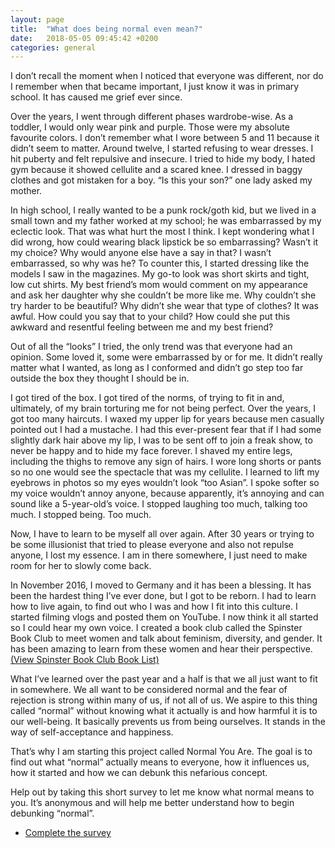 ```yaml
---
layout: page
title:  "What does being normal even mean?"
date:   2018-05-05 09:45:42 +0200
categories: general
---
```

I don’t recall the moment when I noticed that everyone was different, nor do I remember when that became important, I just know it was in primary school. It has caused me grief ever since.

Over the years, I went through different phases wardrobe-wise. As a toddler, I would only wear pink and purple. Those were my absolute favourite colors. I don’t remember what I wore between 5 and 11 because it didn’t seem to matter. Around twelve, I started refusing to wear dresses. I hit puberty and felt repulsive and insecure. I tried to hide my body, I hated gym because it showed cellulite and a scared knee. I dressed in baggy clothes and got mistaken for a boy. “Is this your son?” one lady asked my mother. 

In high school, I really wanted to be a punk rock/goth kid, but we lived in a small town and my father worked at my school; he was embarrassed by my eclectic look. That was what hurt the most I think. I kept wondering what I did wrong, how could wearing black lipstick be so embarrassing? Wasn’t it my choice? Why would anyone else have a say in that? I wasn’t embarrassed, so why was he? To counter this, I started dressing like the models I saw in the magazines. My go-to look was short skirts and tight, low cut shirts. My best friend’s mom would comment on my appearance and ask her daughter why she couldn’t be more like me. Why couldn’t she try harder to be beautiful? Why didn’t she wear that type of clothes? It was awful. How could you say that to your child? How could she put this awkward and resentful feeling between me and my best friend?

Out of all the “looks” I tried, the only trend was that everyone had an opinion. Some loved it, some were embarrassed by or for me. It didn’t really matter what I wanted, as long as I conformed and didn’t go step too far outside the box they thought I should be in.

I got tired of the box. I got tired of the norms, of trying to fit in and, ultimately, of my brain torturing me for not being perfect. Over the years, I got too many haircuts. I waxed my upper lip for years because men casually pointed out I had a mustache. I had this ever-present fear that if I had some slightly dark hair above my lip, I was to be sent off to join a freak show, to never be happy and to hide my face forever. I shaved my entire legs, including the thighs to remove any sign of hairs. I wore long shorts or pants so no one would see the spectacle that was my cellulite. I learned to lift my eyebrows in photos so my eyes wouldn’t look “too Asian”. I spoke softer so my voice wouldn’t annoy anyone, because apparently, it’s annoying and can sound like a 5-year-old’s voice. I stopped laughing too much, talking too much. I stopped being. Too much.

Now, I have to learn to be myself all over again. After 30 years or trying to be some illusionist that tried to please everyone and also not repulse anyone, I lost my essence. I am in there somewhere, I just need to make room for her to slowly come back.

In November 2016, I moved to Germany and it has been a blessing. It has been the hardest thing I’ve ever done, but I got to be reborn. I had to learn how to live again, to find out who I was and how I fit into this culture. I started filming vlogs and posted them on YouTube. I now think it all started so I could hear my own voice. I created a book club called the Spinster Book Club to meet women and talk about feminism, diversity, and gender. It has been amazing to learn from these women and hear their perspective. [(View Spinster Book Club Book List)](https://docs.google.com/document/d/1WMT2nFu5sxRebhyAZV-yY6BniYHQyHM0cMw8F6l8mzM/edit)

What I’ve learned over the past year and a half is that we all just want to fit in somewhere. We all want to be considered normal and the fear of rejection is strong within many of us, if not all of us. We aspire to this thing called “normal” without knowing what it actually is and how harmful it is to our well-being. It basically prevents us from being ourselves. It stands in the way of self-acceptance and happiness.

That’s why I am starting this project called Normal You Are. The goal is to find out what “normal” actually means to everyone, how it influences us, how it started and how we can debunk this nefarious concept.

Help out by taking this short survey to let me know what normal means to you. It’s anonymous and will help me better understand how to begin debunking “normal”.

<div class="row">
					<div class="6u 12u$(medium)">
						<ul class="actions">
							<li><a target="_blank" href="https://normal.typeform.com/to/T6aVnC" class="button">Complete the survey</a></li>
						</ul>
</div>
